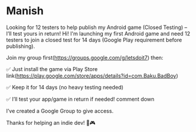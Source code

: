 # Manish
Looking for 12 testers to help publish my Android game (Closed Testing) – I’ll test yours in return!
Hi! I'm launching my first Android game and need 12 testers to join a closed test for 14 days (Google Play requirement before publishing).

Join my group first(https://groups.google.com/g/letsdoit7) then:

✅ Just install the game via Play Store link(https://play.google.com/store/apps/details?id=com.Baku.BadBoy)

✅ Keep it for 14 days (no heavy testing needed)

✅ I’ll test your app/game in return if needed! comment down

I’ve created a Google Group to give access.

Thanks for helping an indie dev! 🙏🎮
